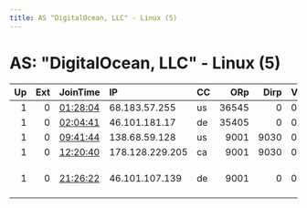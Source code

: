 ```yaml
---
title: AS "DigitalOcean, LLC" - Linux (5)
---
```


# AS: "DigitalOcean, LLC" - Linux (5)

|   Up |   Ext | JoinTime                                                                                            | IP              | CC   |   ORp |   Dirp | Version   | Contact                      | Nickname         |   eFamMembers |
|-----:|------:|:----------------------------------------------------------------------------------------------------|:----------------|:-----|------:|-------:|:----------|:-----------------------------|:-----------------|--------------:|
|    1 |     0 | [01:28:04](https://metrics.torproject.org/rs.html#details/B8ACD6D67A77E1ADF373F2C38120328A2B4C1430) | 68.183.57.255   | us   | 36545 |      0 | 0.3.4.9   | None                         | Unnamed          |             1 |
|    1 |     0 | [02:04:41](https://metrics.torproject.org/rs.html#details/A5788192716DAF7C29C58B5B1507309C1F6F73A4) | 46.101.181.17   | de   | 35405 |      0 | 0.3.5.7   | None                         | Unnamed          |             1 |
|    1 |     0 | [09:41:44](https://metrics.torproject.org/rs.html#details/94C10EABBD0596D14954F818ECD4D8C8D3878498) | 138.68.59.128   | us   |  9001 |   9030 | 0.2.9.11  | None                         | supbasa          |             1 |
|    1 |     0 | [12:20:40](https://metrics.torproject.org/rs.html#details/3F8E7DEC233262061E499B5515DD275D7E069885) | 178.128.229.205 | ca   |  9001 |   9030 | 0.2.9.11  | None                         | stickyvolleyball |             1 |
|    1 |     0 | [21:26:22](https://metrics.torproject.org/rs.html#details/7862E96036BAD3D1D9817408C580A11493198DC3) | 46.101.107.139  | de   |  9001 |      0 | 0.3.2.10  | Random Person &lt;nobodyatex | notanotherrelay  |             1 |
